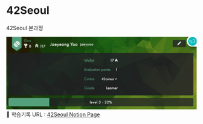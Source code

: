 # 42Seoul
42Seoul 본과정

<img src="./42seoul-stats.png" width="800">
🔗 학습기록 URL : <a href="https://pushy-barnacle-128.notion.site/42-039322548e0a48e38f7015c3980bc9c0?pvs=4" target='_blank'>42Seoul Notion Page</a>

